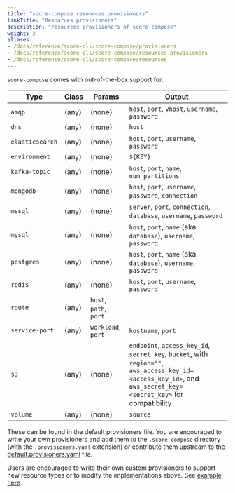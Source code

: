 ```yaml
---
title: "score-compose resources provisioners"
linkTitle: "Resources provisioners"
description: "resources provisioners of score-compose"
weight: 3
aliases:
- /docs/reference/score-cli/score-compose/provisioners
- /docs/reference/score-cli/score-compose/resources-provisioners
- /docs/reference/score-cli/score-compose/resources
---
```


`score-compose` comes with out-of-the-box support for:

| Type            | Class | Params                 | Output                                                                                                                                                          |
| --------------- | ----- | ---------------------- | --------------------------------------------------------------------------------------------------------------------------------------------------------------- |
| `amqp`          | (any) | (none)                 | `host`, `port`, `vhost`, `username`, `password`                                                                                                                 |
| `dns`           | (any) | (none)                 | `host`                                                                                                                                                          |
| `elasticsearch` | (any) | (none)                 | `host`, `port`, `username`, `password`                                                                                                                          |
| `environment`   | (any) | (none)                 | `${KEY}`                                                                                                                                                        |
| `kafka-topic`   | (any) | (none)                 | `host`, `port`, `name`, `num_partitions`                                                                                                                        |
| `mongodb`       | (any) | (none)                 | `host`, `port`, `username`, `password`, `connection`                                                                                                            |
| `mssql`         | (any) | (none)                 | `server`, `port`, `connection`, `database`, `username`, `password`                                                                                              |
| `mysql`         | (any) | (none)                 | `host`, `port`, `name` (aka `database`), `username`, `password`                                                                                                 |
| `postgres`      | (any) | (none)                 | `host`, `port`, `name` (aka `database`), `username`, `password`                                                                                                 |
| `redis`         | (any) | (none)                 | `host`, `port`, `username`, `password`                                                                                                                          |
| `route`         | (any) | `host`, `path`, `port` |                                                                                                                                                                 |
| `service-port`  | (any) | `workload`, `port`     | `hostname`, `port`                                                                                                                                              |
| `s3`            | (any) | (none)                 | `endpoint`, `access_key_id`, `secret_key`, `bucket`, with `region=""`, `aws_access_key_id=<access_key_id>`, and `aws_secret_key=<secret_key>` for compatibility |
| `volume`        | (any) | (none)                 | `source`                                                                                                                                                        |

These can be found in the default provisioners file. You are encouraged to write your own provisioners and add them to the `.score-compose` directory (with the `.provisioners.yaml` extension) or contribute them upstream to the [default.provisioners.yaml](https://github.com/score-spec/score-compose/blob/main/internal/command/default.provisioners.yaml) file.

Users are encouraged to write their own custom provisioners to support new resource types or to modify the implementations above. See [example here](https://score.dev/blog/writing-a-custom-score-compose-provisioner-for-apache-kafka/).
